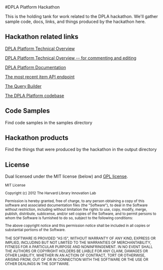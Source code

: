 #DPLA Platform Hackathon

This is the holding tank for work related to the DPLA hackathon. We'll gather sample code, docs, links, and things produced by the hackathon here.

## Hackathon related links

[DPLA Platform Technical Overview](http://dp.la/dev/wiki/sites/dpladev/images/DPLA_Platform_Overview_2012-04-02.pdf)

[DPLA Platform Technical Overview -- for commenting and editing ](https://docs.google.com/a/evident.com/document/d/1Pfl_q_LSLgpIyzA7Gk2DmdZb2zqJRGrYQESVxhKwkLY/edit)

[DPLA Platform Documentation](http://dp.la/dev/wiki/Documentation)

[The most recent item API endpoint](http://api.dp.la/dev/item/)

[The Query Builder](http://apps.dp.la/dev/query-builder/)

[The DPLA Platform codebase](https://github.com/dpla)

## Code Samples

Find code samples in the samples directory

## Hackathon products

Find the things that were produced by the hackathon in the output directory

## License

Dual licensed under the MIT license (below) and [GPL license](http://www.gnu.org/licenses/gpl-3.0.html).

<small>
MIT License

Copyright (c) 2012 The Harvard Library Innovation Lab

Permission is hereby granted, free of charge, to any person obtaining a copy of this software and associated documentation files (the "Software"), to deal in the Software without restriction, including without limitation the rights to use, copy, modify, merge, publish, distribute, sublicense, and/or sell copies of the Software, and to permit persons to whom the Software is furnished to do so, subject to the following conditions:

The above copyright notice and this permission notice shall be included in all copies or substantial portions of the Software.

THE SOFTWARE IS PROVIDED "AS IS", WITHOUT WARRANTY OF ANY KIND, EXPRESS OR IMPLIED, INCLUDING BUT NOT LIMITED TO THE WARRANTIES OF MERCHANTABILITY, FITNESS FOR A PARTICULAR PURPOSE AND NONINFRINGEMENT. IN NO EVENT SHALL THE AUTHORS OR COPYRIGHT HOLDERS BE LIABLE FOR ANY CLAIM, DAMAGES OR OTHER LIABILITY, WHETHER IN AN ACTION OF CONTRACT, TORT OR OTHERWISE, ARISING FROM, OUT OF OR IN CONNECTION WITH THE SOFTWARE OR THE USE OR OTHER DEALINGS IN THE SOFTWARE.
</small>